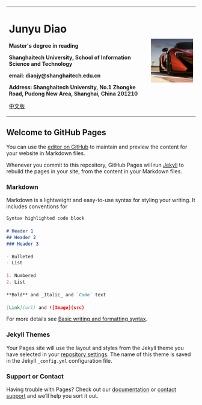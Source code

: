 <table style="border: none;">
  <tr>
    <td width="75%">
      <h1 align="left">Junyu Diao</h1>
      <p align="left"><b>Master's degree in reading</b></p>
      <p align="left"><b>Shanghaitech University, School of Information Science and Technology</b></p>
      <p align="left"><b>email: diaojy@shanghaitech.edu.cn</b></p>
      <p align="left"><b>Address: Shanghaitech University, No.1 Zhongke Road, Pudong New Area, Shanghai, China 201210</b></p>
      <p align="left"><a align="left" href="/index.html">中文版</a></p>
    </td>
    <td width="25%">
      <!-- 插入证件照代码 -->
      <img src="imgs/avatar.png" width="100%">     
    </td>
  </tr>
</table>

## Welcome to GitHub Pages

You can use the [editor on GitHub](https://github.com/martindiao/martindiao.github.io/edit/main/index.md) to maintain and preview the content for your website in Markdown files.

Whenever you commit to this repository, GitHub Pages will run [Jekyll](https://jekyllrb.com/) to rebuild the pages in your site, from the content in your Markdown files.

### Markdown

Markdown is a lightweight and easy-to-use syntax for styling your writing. It includes conventions for

```markdown
Syntax highlighted code block

# Header 1
## Header 2
### Header 3

- Bulleted
- List

1. Numbered
2. List

**Bold** and _Italic_ and `Code` text

[Link](url) and ![Image](src)
```

For more details see [Basic writing and formatting syntax](https://docs.github.com/en/github/writing-on-github/getting-started-with-writing-and-formatting-on-github/basic-writing-and-formatting-syntax).

### Jekyll Themes

Your Pages site will use the layout and styles from the Jekyll theme you have selected in your [repository settings](https://github.com/martindiao/martindiao.github.io/settings/pages). The name of this theme is saved in the Jekyll `_config.yml` configuration file.

### Support or Contact

Having trouble with Pages? Check out our [documentation](https://docs.github.com/categories/github-pages-basics/) or [contact support](https://support.github.com/contact) and we’ll help you sort it out.
